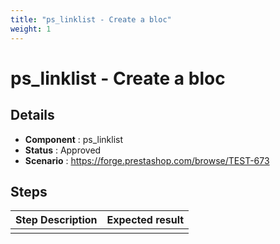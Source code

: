 ```yaml
---
title: "ps_linklist - Create a bloc"
weight: 1
---
```


# ps_linklist - Create a bloc
## Details
* **Component** : ps_linklist
* **Status** : Approved
* **Scenario** : https://forge.prestashop.com/browse/TEST-673

## Steps
| Step Description | Expected result |
| ----- | ----- |
|  |  |

